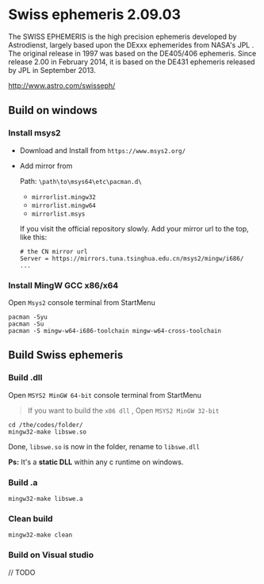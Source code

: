 # Swiss ephemeris 2.09.03
The SWISS EPHEMERIS is the high precision ephemeris developed by Astrodienst, largely based upon the DExxx ephemerides from NASA's JPL . The original release in 1997 was based on the DE405/406 ephemeris. Since release 2.00 in February 2014, it is based on the DE431 ephemeris released by JPL in September 2013.

http://www.astro.com/swisseph/


## Build on windows
### Install msys2
- Download and Install from `https://www.msys2.org/`
- Add mirror from

	Path: `\path\to\msys64\etc\pacman.d\`
	- `mirrorlist.mingw32`
	- `mirrorlist.mingw64`
	- `mirrorlist.msys`

	If you visit the official repository slowly.
	Add your mirror url to the top, like this:
	```
	# the CN mirror url
	Server = https://mirrors.tuna.tsinghua.edu.cn/msys2/mingw/i686/
	...
	```


### Install MingW GCC x86/x64

Open `Msys2` console terminal from StartMenu

```
pacman -Syu
pacman -Su
pacman -S mingw-w64-i686-toolchain mingw-w64-cross-toolchain
```

## Build Swiss ephemeris

### Build .dll

Open `MSYS2 MinGW 64-bit` console terminal from StartMenu

> If you want to build the `x86 dll` , Open `MSYS2 MinGW 32-bit`

```
cd /the/codes/folder/
mingw32-make libswe.so
```

Done, `libswe.so` is now in the folder, rename to `libswe.dll`

**Ps:** It's a **static DLL** within any c runtime on windows.

### Build .a

```
mingw32-make libswe.a
```

### Clean build

```
mingw32-make clean
```

### Build on Visual studio

// TODO